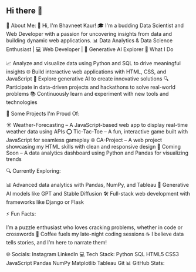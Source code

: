 ## Hi there 👋

<!--
**awesomely111/awesomely111** is a ✨ _special_ ✨ repository because its `README.md` (this file) appears on your GitHub profile.

Here are some ideas to get you started:

- 🔭 I’m currently working on ...
- 🌱 I’m currently learning ...
- 👯 I’m looking to collaborate on ...
- 🤔 I’m looking for help with ...
- 💬 Ask me about ...
- 📫 How to reach me: ...
- 😄 Pronouns: ...
- ⚡ Fun fact: ...
-->
💫 About Me:
👋 Hi, I'm Bhavneet Kaur!
🎓 I'm a budding Data Scientist and Web Developer with a passion for uncovering insights from data and building dynamic web applications.
📊 Data Analytics & Data Science Enthusiast | 💻 Web Developer | 🤖 Generative AI Explorer
🚀 What I Do

📈 Analyze and visualize data using Python and SQL to drive meaningful insights
🌐 Build interactive web applications with HTML, CSS, and JavaScript
🧠 Explore generative AI to create innovative solutions
🔍 Participate in data-driven projects and hackathons to solve real-world problems
📚 Continuously learn and experiment with new tools and technologies

💼 Some Projects I'm Proud Of:

☀️ Weather-Forecasting – A JavaScript-based web app to display real-time weather data using APIs
⭕ Tic-Tac-Toe – A fun, interactive game built with JavaScript for seamless gameplay
🌐 CA-Project – A web project showcasing my HTML skills with clean and responsive design
🚧 Coming Soon – A data analytics dashboard using Python and Pandas for visualizing trends

🔍 Currently Exploring:

📊 Advanced data analytics with Pandas, NumPy, and Tableau
🤖 Generative AI models like GPT and Stable Diffusion
🛠️ Full-stack web development with frameworks like Django or Flask

⚡ Fun Facts:

I’m a puzzle enthusiast who loves cracking problems, whether in code or crosswords 🧩
Coffee fuels my late-night coding sessions ☕
I believe data tells stories, and I’m here to narrate them!

🌐 Socials:
Instagram LinkedIn
💻 Tech Stack:
Python SQL HTML5 CSS3 JavaScript Pandas NumPy Matplotlib Tableau Git
📊 GitHub Stats:

